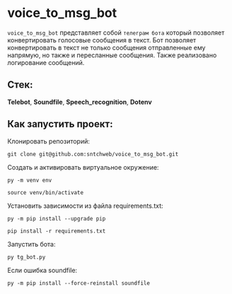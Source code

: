 # voice_to_msg_bot

`voice_to_msg_bot` представляет собой `телеграм бота` который позволяет конвертировать голосовые сообщения в текст.
Бот позволяет конвертировать в текст не только сообщения отправленные ему напрямую, но также и пересланные сообщения.
Также реализовано логирование сообщений.

## Стек:

**Telebot**, **Soundfile**, **Speech_recognition**, **Dotenv**

## Как запустить проект:
Клонировать репозиторий:
```
git clone git@github.com:sntchweb/voice_to_msg_bot.git
```
Cоздать и активировать виртуальное окружение:
```
py -m venv env
```
```
source venv/bin/activate
```
Установить зависимости из файла requirements.txt:
```
py -m pip install --upgrade pip
```
```
pip install -r requirements.txt
```
Запустить бота:
```
py tg_bot.py
```
Если ошибка soundfile:
```
py -m pip install --force-reinstall soundfile
```
